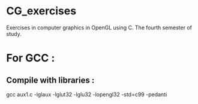 # CG_exercises
Exercises in computer graphics in OpenGL using C. The fourth semester of study.

# For GCC :
Compile with libraries :
---
gcc aux1.c -lglaux -lglut32 -lglu32 -lopengl32 -std=c99 -pedanti


